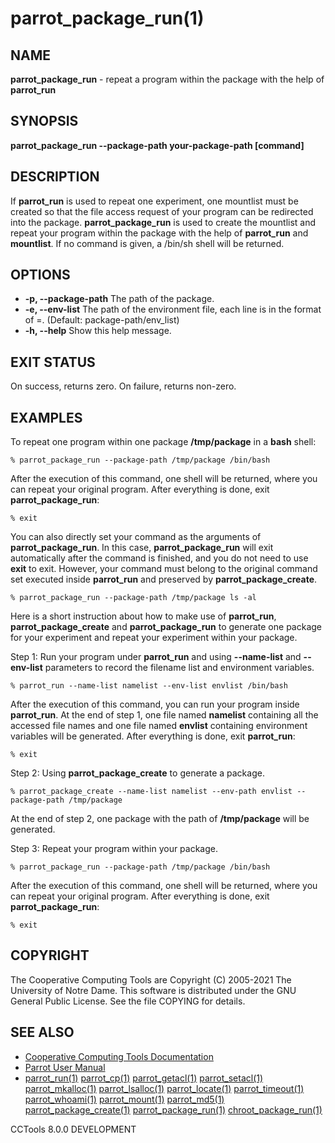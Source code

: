 






















# parrot_package_run(1)

## NAME
**parrot_package_run** - repeat a program within the package with the help of **parrot_run**

## SYNOPSIS
****parrot_package_run --package-path your-package-path [command]****

## DESCRIPTION
If **parrot_run** is used to repeat one experiment, one mountlist must be created so that the file access request of your program can be redirected into the package. **parrot_package_run** is used to create the mountlist and repeat your program within the package with the help of **parrot_run** and **mountlist**. If no command is given, a /bin/sh shell will be returned.

## OPTIONS

- **-p, --package-path** The path of the package.
- **-e, --env-list** The path of the environment file, each line is in the format of <key>=<value>. (Default: package-path/env_list)
- **-h, --help** Show this help message.


## EXIT STATUS
On success, returns zero. On failure, returns non-zero.

## EXAMPLES
To repeat one program within one package **/tmp/package** in a **bash** shell:
```
% parrot_package_run --package-path /tmp/package /bin/bash
```
After the execution of this command, one shell will be returned, where you can repeat your original program. After everything is done, exit **parrot_package_run**:
```
% exit
```
You can also directly set your command as the arguments of **parrot_package_run**. In this case, **parrot_package_run** will exit automatically after the command is finished, and you do not need to use **exit** to exit. However, your command must belong to the original command set executed inside **parrot_run** and preserved by **parrot_package_create**.
```
% parrot_package_run --package-path /tmp/package ls -al
```

Here is a short instruction about how to make use of **parrot_run**, **parrot_package_create** and **parrot_package_run**
to generate one package for your experiment and repeat your experiment within your package.

Step 1: Run your program under **parrot_run** and using **--name-list** and **--env-list** parameters to
record the filename list and environment variables.
```
% parrot_run --name-list namelist --env-list envlist /bin/bash
```
After the execution of this command, you can run your program inside **parrot_run**. At the end of step 1, one file named **namelist** containing all the accessed file names and one file named **envlist** containing environment variables will be generated.
After everything is done, exit **parrot_run**:
```
% exit
```

Step 2: Using **parrot_package_create** to generate a package.
```
% parrot_package_create --name-list namelist --env-path envlist --package-path /tmp/package
```
At the end of step 2, one package with the path of **/tmp/package** will be generated.

Step 3: Repeat your program within your package.
```
% parrot_package_run --package-path /tmp/package /bin/bash
```
After the execution of this command, one shell will be returned, where you can repeat your original program. After everything is done, exit **parrot_package_run**:
```
% exit
```

## COPYRIGHT

The Cooperative Computing Tools are Copyright (C) 2005-2021 The University of Notre Dame.  This software is distributed under the GNU General Public License.  See the file COPYING for details.

## SEE ALSO


- [Cooperative Computing Tools Documentation]("../index.html")
- [Parrot User Manual]("../parrot.html")
- [parrot_run(1)](parrot_run.md) [parrot_cp(1)](parrot_cp.md) [parrot_getacl(1)](parrot_getacl.md)  [parrot_setacl(1)](parrot_setacl.md)  [parrot_mkalloc(1)](parrot_mkalloc.md)  [parrot_lsalloc(1)](parrot_lsalloc.md)  [parrot_locate(1)](parrot_locate.md)  [parrot_timeout(1)](parrot_timeout.md)  [parrot_whoami(1)](parrot_whoami.md)  [parrot_mount(1)](parrot_mount.md)  [parrot_md5(1)](parrot_md5.md)  [parrot_package_create(1)](parrot_package_create.md)  [parrot_package_run(1)](parrot_package_run.md)  [chroot_package_run(1)](chroot_package_run.md)


CCTools 8.0.0 DEVELOPMENT
